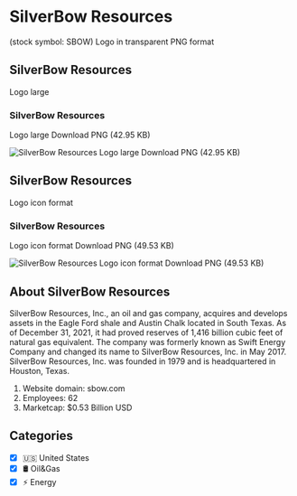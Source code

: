 # SilverBow Resources
 (stock symbol: SBOW) Logo in transparent PNG format

## SilverBow Resources
 Logo large

### SilverBow Resources
 Logo large Download PNG (42.95 KB)

![SilverBow Resources
 Logo large Download PNG (42.95 KB)](/img/orig/SBOW_BIG-a92add35.png)

## SilverBow Resources
 Logo icon format

### SilverBow Resources
 Logo icon format Download PNG (49.53 KB)

![SilverBow Resources
 Logo icon format Download PNG (49.53 KB)](/img/orig/SBOW-0e150450.png)

## About SilverBow Resources


SilverBow Resources, Inc., an oil and gas company, acquires and develops assets in the Eagle Ford shale and Austin Chalk located in South Texas. As of December 31, 2021, it had proved reserves of 1,416 billion cubic feet of natural gas equivalent. The company was formerly known as Swift Energy Company and changed its name to SilverBow Resources, Inc. in May 2017. SilverBow Resources, Inc. was founded in 1979 and is headquartered in Houston, Texas.

1. Website domain: sbow.com
2. Employees: 62
3. Marketcap: $0.53 Billion USD


## Categories
- [x] 🇺🇸 United States
- [x] 🛢 Oil&Gas
- [x] ⚡ Energy
